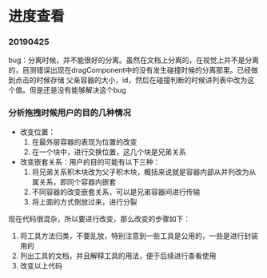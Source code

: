 # 进度查看

### 20190425
bug：分离时候，并不能很好的分离。虽然在文档上分离的，在视觉上并不是分离的，目测错误出现在dragComponent中的没有发生碰撞时候的分离那里。已经做到点击的时候存储    父亲容器的大小，id，然后在碰撞判断的时候讲列表中改为这个值。但是还是没有能够解决这个bug

### 分析拖拽时候用户的目的几种情况

- 改变位置：
  1. 在最外层容器的表现为位置的改变
  2. 在一个块中，进行交换位置，这几个块是兄弟关系
- 改变嵌套关系：用户的目的可能有以下三种：
  1. 将兄弟关系积木块改为父子积木块，概括来说就是容器内部从并列改为从属关系，即同个容器内嵌套
  2. 不同容器的改变嵌套关系，可以是兄弟容器间进行传输
  3. 将上面的方式倒放过来，进行分裂

现在代码很混杂，所以要进行改变，那么改变的步骤如下：

1. 将工具方法归类，不要乱放，特别注意到一些工具是公用的，一些是进行封装用的
2. 列出工具的文档，并且解释工具的用法，便于后续进行查看使用
3. 改变以上代码